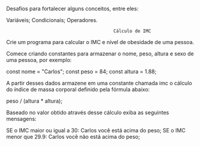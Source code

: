 Desafios para fortalecer alguns conceitos, entre eles:

Variáveis;
Condicionais;
Operadores.


                                            Cálculo de IMC
Crie um programa para calcular o IMC e nível de obesidade de uma pessoa.

Comece criando constantes para armazenar o nome, peso, altura e sexo de uma pessoa, por exemplo:

const nome = "Carlos";
const peso = 84;
const altura = 1.88;

A partir desses dados armazene em uma constante chamada imc o cálculo do índice de massa corporal definido pela fórmula abaixo:

peso / (altura * altura);

Baseado no valor obtido através desse cálculo exiba as seguintes mensagens:

SE o IMC maior ou igual a 30: Carlos você está acima do peso;
SE o IMC menor que 29.9: Carlos você não está acima do peso;